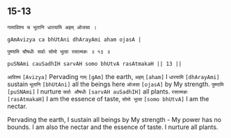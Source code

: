 ## 15-13


```shloka-sa
गामाविश्य च भूतानि धारयामि अहम् ओजसा ।
```
```shloka-sa-hk
gAmAvizya ca bhUtAni dhArayAmi aham ojasA |
```
```shloka-sa
पुष्णामि चौषधीः सर्वाः सोमो भूत्वा रसात्मकः ॥ १३ ॥
```
```shloka-sa-hk
puSNAmi cauSadhIH sarvAH somo bhUtvA rasAtmakaH || 13 ||
```

`आविश्य` `[Avizya]` Pervading `गाम्` `[gAm]` the earth, `अहम्` `[aham]` I `धारयामि` `[dhArayAmi]` sustain `भूतानि` `[bhUtAni]` all the beings here `ओजसा` `[ojasA]` by My strength. `पुष्णामि` `[puSNAmi]` I nurture `सर्वाः औषधीः` `[sarvAH auSadhIH]` all plants. `रसात्मकः` `[rasAtmakaH]` I am the essence of taste, `सोमो भूत्वा` `[somo bhUtvA]` I am the nectar.

Pervading the earth, I sustain all beings by My strength - My power has no bounds. I am also the nectar and the essence of taste. I nurture all plants.

